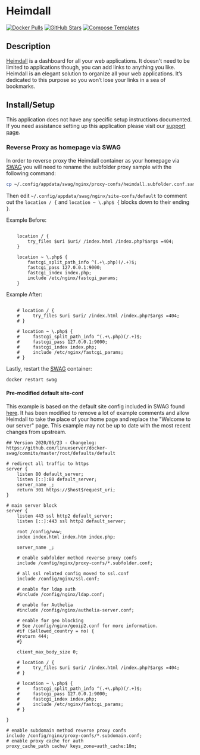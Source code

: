 # Heimdall

[![Docker Pulls](https://img.shields.io/docker/pulls/linuxserver/heimdall?style=flat-square&color=607D8B&label=docker%20pulls&logo=docker)](https://hub.docker.com/r/linuxserver/heimdall)
[![GitHub Stars](https://img.shields.io/github/stars/linuxserver/docker-heimdall?style=flat-square&color=607D8B&label=github%20stars&logo=github)](https://github.com/linuxserver/docker-heimdall)
[![Compose Templates](https://img.shields.io/static/v1?style=flat-square&color=607D8B&label=compose&message=templates)](https://github.com/GhostWriters/DockSTARTer/tree/main/compose/.apps/heimdall)

## Description

[Heimdall](https://heimdall.site/) is a dashboard for all your web applications.
It doesn't need to be limited to applications though, you can add links to
anything you like. Heimdall is an elegant solution to organize all your web
applications. It’s dedicated to this purpose so you won’t lose your links in a
sea of bookmarks.

## Install/Setup

This application does not have any specific setup instructions documented. If
you need assistance setting up this application please visit our
[support page](https://dockstarter.com/basics/support/).

### Reverse Proxy as homepage via SWAG

In order to reverse proxy the Heimdall container as your homepage via
[SWAG](https://dockstarter.com/apps/swag/) you will need to rename the subfolder
proxy sample with the following command:

```bash
cp ~/.config/appdata/swag/nginx/proxy-confs/heimdall.subfolder.conf.sample ~/.config/appdata/swag/nginx/proxy-confs/heimdall.subfolder.conf
```

Then edit `~/.config/appdata/swag/nginx/site-confs/default` to comment out the
`location / {` and `location ~ \.php$ {` blocks down to their ending `}`.

Example Before:

```nginx

    location / {
        try_files $uri $uri/ /index.html /index.php?$args =404;
    }

    location ~ \.php$ {
        fastcgi_split_path_info ^(.+\.php)(/.+)$;
        fastcgi_pass 127.0.0.1:9000;
        fastcgi_index index.php;
        include /etc/nginx/fastcgi_params;
    }
```

Example After:

```nginx

    # location / {
    #     try_files $uri $uri/ /index.html /index.php?$args =404;
    # }

    # location ~ \.php$ {
    #     fastcgi_split_path_info ^(.+\.php)(/.+)$;
    #     fastcgi_pass 127.0.0.1:9000;
    #     fastcgi_index index.php;
    #     include /etc/nginx/fastcgi_params;
    # }
```

Lastly, restart the [SWAG](https://dockstarter.com/apps/swag/) container:

```bash
docker restart swag
```

#### Pre-modified default site-conf

This example is based on the default site config included in SWAG found
[here](https://github.com/linuxserver/docker-swag/blob/master/root/defaults/default).
It has been modified to remove a lot of example comments and allow Heimdall to
take the place of your home page and replace the "Welcome to our server" page.
This example may not be up to date with the most recent changes from upstream.

```nginx
## Version 2020/05/23 - Changelog: https://github.com/linuxserver/docker-swag/commits/master/root/defaults/default

# redirect all traffic to https
server {
    listen 80 default_server;
    listen [::]:80 default_server;
    server_name _;
    return 301 https://$host$request_uri;
}

# main server block
server {
    listen 443 ssl http2 default_server;
    listen [::]:443 ssl http2 default_server;

    root /config/www;
    index index.html index.htm index.php;

    server_name _;

    # enable subfolder method reverse proxy confs
    include /config/nginx/proxy-confs/*.subfolder.conf;

    # all ssl related config moved to ssl.conf
    include /config/nginx/ssl.conf;

    # enable for ldap auth
    #include /config/nginx/ldap.conf;

    # enable for Authelia
    #include /config/nginx/authelia-server.conf;

    # enable for geo blocking
    # See /config/nginx/geoip2.conf for more information.
    #if ($allowed_country = no) {
    #return 444;
    #}

    client_max_body_size 0;

    # location / {
    #     try_files $uri $uri/ /index.html /index.php?$args =404;
    # }

    # location ~ \.php$ {
    #     fastcgi_split_path_info ^(.+\.php)(/.+)$;
    #     fastcgi_pass 127.0.0.1:9000;
    #     fastcgi_index index.php;
    #     include /etc/nginx/fastcgi_params;
    # }

}

# enable subdomain method reverse proxy confs
include /config/nginx/proxy-confs/*.subdomain.conf;
# enable proxy cache for auth
proxy_cache_path cache/ keys_zone=auth_cache:10m;

```
